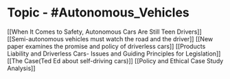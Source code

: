 # Topic - #Autonomous_Vehicles
[[When It Comes to Safety, Autonomous Cars Are Still Teen Drivers]]
[[Semi-autonomous vehicles must watch the road and the driver]]
[[New paper examines the promise and policy of driverless cars]]
[[Products Liability and Driverless Cars- Issues and Guiding Principles for Legislation]]
[[The Case(Ted Ed about self-driving cars)]]
[[Policy and Ethical Case Study Analysis]]